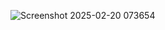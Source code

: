 ![Screenshot 2025-02-20 073654](https://github.com/user-attachments/assets/2558c642-a944-4692-bb54-b562f44e9097)
